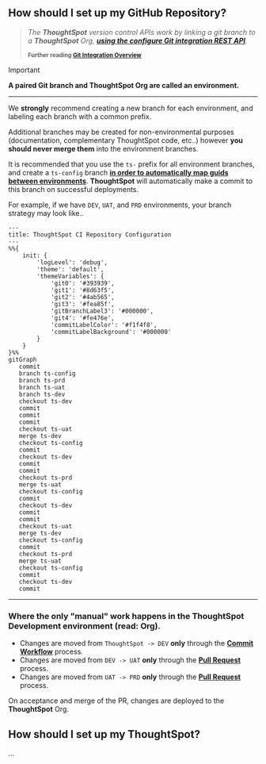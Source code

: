 ## How should I set up my GitHub Repository?

> *The __ThoughtSpot__ version control APIs work by linking a git branch to a __ThoughtSpot__ Org, [__using the configure Git integration REST API__](https://developers.thoughtspot.com/docs/git-configuration#_configure_git_repository).* 
>
>
> <sub><b>Further reading <a href=https://developers.thoughtspot.com/docs/git-integration#_git_integration_overview>Git Integration Overview</a></b></sub>

> [!IMPORTANT]
> __A paired Git branch and ThoughtSpot Org are called an environment.__

---

We __strongly__ recommend creating a new branch for each environment, and labeling each branch with a common prefix.

Additional branches may be created for non-environmental purposes (documentation, complementary ThoughtSpot code, etc..) however __you should never merge them__ into the environment branches.

It is recommended that you use the `ts-` prefix for all environment branches, and create a `ts-config` branch [__in order to automatically map guids between environments__](https://developers.thoughtspot.com/docs/git-configuration#guid-map-and-config-files). __ThoughtSpot__ will automatically make a commit to this branch on successful deployments.

For example, if we have `DEV`, `UAT`, and `PRD` environments, your branch strategy may look like..

```mermaid
---
title: ThoughtSpot CI Repository Configuration
---
%%{
    init: {
        'logLevel': 'debug',
        'theme': 'default',
        'themeVariables': {
            'git0': '#393939',
            'git1': '#8d63f5',
            'git2': '#4ab565',
            'git3': '#fea85f',
            'gitBranchLabel3': '#000000',
            'git4': '#fe476e',
            'commitLabelColor': '#f1f4f8',
            'commitLabelBackground': '#000000'
        }
    }
}%%
gitGraph
   commit
   branch ts-config
   branch ts-prd
   branch ts-uat
   branch ts-dev
   checkout ts-dev
   commit
   commit
   commit
   checkout ts-uat
   merge ts-dev
   checkout ts-config
   commit
   checkout ts-dev
   commit
   commit
   checkout ts-prd
   merge ts-uat
   checkout ts-config
   commit
   checkout ts-dev
   commit
   commit
   checkout ts-uat
   merge ts-dev
   checkout ts-config
   commit
   checkout ts-prd
   merge ts-uat
   checkout ts-config
   commit
   checkout ts-dev
   commit
```

---

### Where the only "manual" work happens in the ThoughtSpot Development environment (read: Org).

- Changes are moved from `ThoughtSpot -> DEV` __only__ through the [__Commit Workflow__](info/commit.md) process.
- Changes are moved from `DEV -> UAT` __only__ through the [__Pull Request__](info/deploy.md) process.
- Changes are moved from `UAT -> PRD` __only__ through the [__Pull Request__](info/deploy.md) process.

On acceptance and merge of the PR, changes are deployed to the __ThoughtSpot__ Org.

## How should I set up my ThoughtSpot?

...
